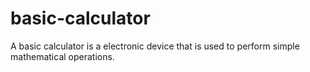 # basic-calculator
A basic calculator is a electronic device that is used to perform simple mathematical operations.
